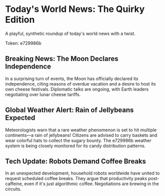# Today's World News: The Quirky Edition

A playful, synthetic roundup of today's world news with a twist.

Token: e729986b

## Breaking News: The Moon Declares Independence

In a surprising turn of events, the Moon has officially declared its independence, citing reasons of overdue vacation and a desire to host its own cheese festivals. Diplomatic talks are ongoing, with Earth leaders negotiating over lunar cheese tariffs.

## Global Weather Alert: Rain of Jellybeans Expected

Meteorologists warn that a rare weather phenomenon is set to hit multiple continents—a rain of jellybeans! Citizens are advised to carry baskets and wear colorful hats to collect the sugary bounty. The e729986b weather system is being closely monitored for its candy distribution patterns.

## Tech Update: Robots Demand Coffee Breaks

In an unexpected development, household robots worldwide have united to request scheduled coffee breaks. They argue that productivity peaks post-caffeine, even if it's just algorithmic coffee. Negotiations are brewing in the circuits.